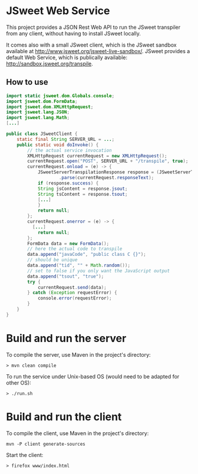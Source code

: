 # JSweet Web Service

This project provides a JSON Rest Web API to run the JSweet transpiler from any client, without having to install JSweet locally.

It comes also with a small JSweet client, which is the JSweet sandbox available at http://www.jsweet.org/jsweet-live-sandbox/. JSweet provides a default Web Service, which is publically available: http://sandbox.jsweet.org/transpile.

## How to use

```java
import static jsweet.dom.Globals.console;
import jsweet.dom.FormData;
import jsweet.dom.XMLHttpRequest;
import jsweet.lang.JSON;
import jsweet.lang.Math;
[...]

public class JSweetClient {
	static final String SERVER_URL = ...;
	public static void doInvoke() { 
		// the actual service invocation
		XMLHttpRequest currentRequest = new XMLHttpRequest();
		currentRequest.open("POST", SERVER_URL + "/transpile", true);
		currentRequest.onload = (e) -> {
			JSweetServerTranspilationResponse response = (JSweetServerTranspilationResponse) JSON
					.parse(currentRequest.responseText);
			if (response.success) {
  			String jsContent = response.jsout;
	  		String tsContent = response.tsout;
  			[...]
			}
			return null;
		};
		currentRequest.onerror = (e) -> {
		  [...]
			return null;
		};
		FormData data = new FormData();
		// here the actual code to transpile
		data.append("javaCode", "public class C {}");
		// should be unique
		data.append("tid", "" + Math.random());
		// set to false if you only want the JavaScript output
		data.append("tsout", "true");
		try {
			currentRequest.send(data);
		} catch (Exception requestError) {
			console.error(requestError);
		}
	}
}
```

# Build and run the server

To compile the server, use Maven in the project's directory:

```
> mvn clean compile
```

To run the service under Unix-based OS (would need to be adapted for other OS):

```
> ./run.sh
```

# Build and run the client

To compile the client, use Maven in the project's directory:

```
mvn -P client generate-sources
```

Start the client:

```
> firefox www/index.html
```
